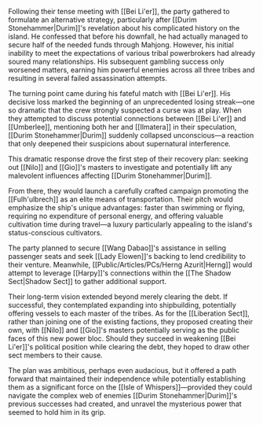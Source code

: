 Following their tense meeting with [[Bei Li'er]], the party gathered to formulate an alternative strategy, particularly after [[Durim Stonehammer|Durim]]'s revelation about his complicated history on the island. He confessed that before his downfall, he had actually managed to secure half of the needed funds through Mahjong. However, his initial inability to meet the expectations of various tribal powerbrokers had already soured many relationships. His subsequent gambling success only worsened matters, earning him powerful enemies across all three tribes and resulting in several failed assassination attempts.

The turning point came during his fateful match with [[Bei Li'er]]. His decisive loss marked the beginning of an unprecedented losing streak—one so dramatic that the crew strongly suspected a curse was at play. When they attempted to discuss potential connections between [[Bei Li'er]] and [[Umberlee]], mentioning both her and [[Ilmatera]] in their speculation, [[Durim Stonehammer|Durim]] suddenly collapsed unconscious—a reaction that only deepened their suspicions about supernatural interference.

This dramatic response drove the first step of their recovery plan: seeking out [[Nilo]] and [[Gio]]'s masters to investigate and potentially lift any malevolent influences affecting [[Durim Stonehammer|Durim]].

From there, they would launch a carefully crafted campaign promoting the [[Fulh'ulbrech]] as an elite means of transportation. Their pitch would emphasize the ship's unique advantages: faster than swimming or flying, requiring no expenditure of personal energy, and offering valuable cultivation time during travel—a luxury particularly appealing to the island's status-conscious cultivators.

The party planned to secure [[Wang Dabao]]'s assistance in selling passenger seats and seek [[Lady Elowen]]'s backing to lend credibility to their venture. Meanwhile, [[Public/Articles/PCs/Herng Azurit|Herng]] would attempt to leverage [[Harpy]]'s connections within the [[The Shadow Sect|Shadow Sect]] to gather additional support. 

Their long-term vision extended beyond merely clearing the debt. If successful, they contemplated expanding into shipbuilding, potentially offering vessels to each master of the tribes. As for the [[Liberation Sect]], rather than joining one of the existing factions, they proposed creating their own, with [[Nilo]] and [[Gio]]'s masters potentially serving as the public faces of this new power bloc. Should they succeed in weakening [[Bei Li'er]]'s political position while clearing the debt, they hoped to draw other sect members to their cause.

The plan was ambitious, perhaps even audacious, but it offered a path forward that maintained their independence while potentially establishing them as a significant force on the [[Isle of Whispers]]—provided they could navigate the complex web of enemies [[Durim Stonehammer|Durim]]'s previous successes had created, and unravel the mysterious power that seemed to hold him in its grip.